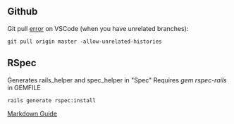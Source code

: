 ## Github


Git pull [error](https://www.datree.io/resources/git-error-fatal-refusing-to-merge-unrelated-histories) on VSCode (when you have unrelated branches):

    git pull origin master -allow-unrelated-histories 



## RSpec
Generates rails_helper and spec_helper in "Spec"
Requires *gem rspec-rails* in GEMFILE

    rails generate rspec:install



[Markdown Guide](https://agea.github.io/tutorial.md/)